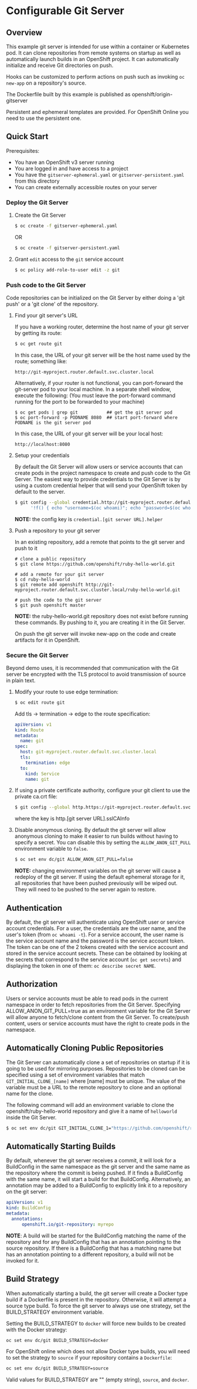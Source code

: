 Configurable Git Server
=======================

Overview
--------

This example git server is intended for use within a container or Kubernetes pod.
It can clone repositories from remote systems on startup as well as automatically
launch builds in an OpenShift project. It can automatically initialize and receive
Git directories on push.

Hooks can be customized to perform actions on push such as invoking `oc new-app` on a
repository's source.

The Dockerfile built by this example is published as openshift/origin-gitserver

Persistent and ephemeral templates are provided. For OpenShift Online you need to use
the persistent one.

Quick Start
-----------

Prerequisites:

* You have an OpenShift v3 server running
* You are logged in and have access to a project
* You have the `gitserver-ephemeral.yaml` or `gitserver-persistent.yaml` from this directory
* You can create externally accessible routes on your server

### Deploy the Git Server

1. Create the Git Server

    ```sh
    $ oc create -f gitserver-ephemeral.yaml
    ```

    OR 

    ```sh
    $ oc create -f gitserver-persistent.yaml
    ```

2. Grant `edit` access to the `git` service account

    ```sh
    $ oc policy add-role-to-user edit -z git
    ```


### Push code to the Git Server

Code repositories can be initialized on the Git Server by either doing a 'git push' or
a 'git clone' of the repository.


1. Find your git server's URL

   If you have a working router, determine the host name of your git server by getting its route:

   ```sh
   $ oc get route git
   ```

   In this case, the URL of your git server will be the host name used by the route; something like: 
   
   ```
   http://git-myproject.router.default.svc.cluster.local
   ```
  
   Alternatively, if your router is not functional, you can port-forward the git-server pod to your local machine.
   In a separate shell window, execute the following: (You must leave the port-forward command running
   for the port to be forwarded to your machine)

   ```
   $ oc get pods | grep git           ## get the git server pod
   $ oc port-forward -p PODNAME 8080  ## start port-forward where PODNAME is the git server pod
   ```

   In this case, the URL of your git server will be your local host:

   ```
   http://localhost:8080
   ```


2. Setup your credentials

   By default the Git Server will allow users or service accounts that can create pods in
   the project namespace to create and push code to the Git Server. The easiest way to 
   provide credentials to the Git Server is by using a custom credential helper that will 
   send your OpenShift token by default to the server.
   ```sh
   $ git config --global credential.http://git-myproject.router.default.svc.cluster.local.helper \
         '!f() { echo "username=$(oc whoami)"; echo "password=$(oc whoami -t)"; }; f'
   ```

   **NOTE:** the config key is `credential.[git server URL].helper`

3. Push a repository to your git server

   In an existing repository, add a remote that points to the git server and push to it
   
   ```
   # clone a public repository
   $ git clone https://github.com/openshift/ruby-hello-world.git

   # add a remote for your git server
   $ cd ruby-hello-world
   $ git remote add openshift http://git-myproject.router.default.svc.cluster.local/ruby-hello-world.git  

   # push the code to the git server
   $ git push openshift master
   ```

   **NOTE:** the ruby-hello-world.git repository does not exist before running these commands. 
   By pushing to it, you are creating it in the Git Server.

   On push the git server will invoke new-app on the code and create artifacts for it in 
   OpenShift.


### Secure the Git Server

Beyond demo uses, it is recommended that communication with the Git server be encrypted with the TLS
protocol to avoid transmission of source in plain text.

1. Modify your route to use edge termination:

   ```sh
   $ oc edit route git
   ```

   Add tls -> termination -> edge to the route specification:

   ```yaml
   apiVersion: v1
   kind: Route
   metadata:
     name: git
   spec:
     host: git-myproject.router.default.svc.cluster.local
     tls:
       termination: edge
     to:
       kind: Service
       name: git
   ```

2. If using a private certificate authority, configure your git client to use the private ca.crt file:

   ```sh
   $ git config --global http.https://git-myproject.router.default.svc.cluster.local.sslCAInfo /path/to/ca.crt
   ```

   where the key is http.[git server URL].sslCAInfo

3. Disable anonymous cloning. By default the git server will allow anonymous cloning to make it easier to
   run builds without having to specify a secret. You can disable this by setting the `ALLOW_ANON_GIT_PULL`
   environment variable to `false`.

   ```sh
   $ oc set env dc/git ALLOW_ANON_GIT_PULL=false
   ```

   **NOTE:** changing environment variables on the git server will cause a redeploy of the git server. If using
   the default ephemeral storage for it, all repositories that have been pushed previously will be wiped out.
   They will need to be pushed to the server again to restore.

Authentication
--------------

By default, the git server will authenticate using OpenShift user or service account credentials. For a user,
the credentials are the user name, and the user's token (from `oc whoami -t`). For a service account, the user
name is the service account name and the password is the service account token. The token can
be one of the 2 tokens created with the service account and stored in the service account secrets. These can 
be obtained by looking at the secrets that correspond to the service account (`oc get secrets`) and displaying
the token in one of them: `oc describe secret NAME`.


Authorization
-------------

Users or service accounts must be able to read pods in the current namespace in order to fetch repositories from
the Git Server. Specifying ALLOW_ANON_GIT_PULL=true as an environment variable for the Git Server will allow anyone
to fetch/clone content from the Git Server. To create/push content, users or service accounts must have the right 
to create pods in the namespace.


Automatically Cloning Public Repositories
-----------------------------------------

The Git Server can automatically clone a set of repositories on startup if it is going to be used for mirroring
purposes. Repositories to be cloned can be specified using a set of environment variables that match
`GIT_INITIAL_CLONE_[name]` where [name] must be unique. The value of the variable must be a URL to the remote
repository to clone and an optional name for the clone.

The following command will add an environment variable to clone the openshift/ruby-hello-world repository and give
it a name of `helloworld` inside the Git Server.

```sh
$ oc set env dc/git GIT_INITIAL_CLONE_1="https://github.com/openshift/ruby-hello-world.git;helloworld"
```

Automatically Starting Builds
-----------------------------

By default, whenever the git server receives a commit, it will look for a BuildConfig in the same namespace as the
git server and the same name as the repository where the commit is being pushed.  If it finds a BuildConfig with 
the same name, it will start a build for that BuildConfig. Alternatively, an annotation may be added to a 
BuildConfig to explicitly link it to a repository on the git server:

```yaml
apiVersion: v1
kind: BuildConfig
metadata:
  annotations:
      openshift.io/git-repository: myrepo
```

**NOTE**: A build will be started for the BuildConfig matching the name of the repository and for any BuildConfig 
that has an annotation pointing to the source repository. If there is a BuildConfig that has a matching name but
has an annotation pointing to a different repository, a build will not be invoked for it.

Build Strategy
--------------

When automatically starting a build, the git server will create a Docker type build if a Dockerfile is present
in the repository. Otherwise, it will attempt a source type build. To force the git server to always use one
strategy, set the BUILD_STRATEGY environment variable.

Setting the BUILD_STRATEGY to `docker` will force new builds to be created with the Docker strategy:

```sh
oc set env dc/git BUILD_STRATEGY=docker
```

For OpenShift online which does not allow Docker type builds, you will need to set the strategy to `source` 
if your repository contains a `Dockerfile`:

```sh
oc set env dc/git BUILD_STRATEGY=source
```

Valid values for BUILD_STRATEGY are "" (empty string), `source`, and `docker`.


